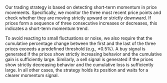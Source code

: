 Our trading strategy is based on detecting short-term momentum in price movements.
Specifically, we monitor the three most recent price points and check whether they are moving strictly upward or strictly downward.
If prices form a sequence of three consecutive increases or decreases, this indicates a short-term momentum trend.

To avoid reacting to small fluctuations or noise, we also require that the cumulative percentage change between
the first and the last of the three prices exceeds a predefined threshold (e.g., ±0.5%).
A buy signal is generated if the prices show strictly increasing behavior and the cumulative gain is sufficiently large.
Similarly, a sell signal is generated if the prices show strictly decreasing behavior and the cumulative loss is sufficiently large.
In all other cases, the strategy holds its position and waits for a clearer momentum signal.
